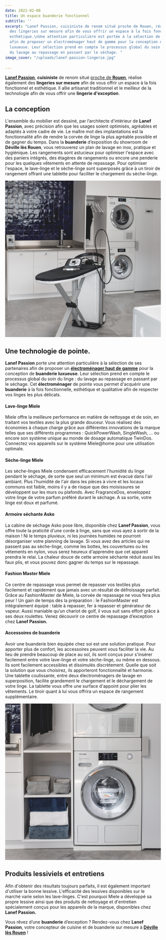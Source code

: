```yaml
---
date: 2022-02-08
title: Un espace buanderie fonctionnel
subtitle: ''
excerpt: "Lanef Passion, cuisiniste de renom situé proche de Rouen, réalise également
  des lingeries sur mesure afin de vous offrir un espace à la fois fonctionnel et
  esthétique.\nUne attention particulière est portée à la sélection de ses partenaires
  afin de proposer un électroménager haut de gamme pour la conception de buanderie
  luxueuse. Leur sélection prend en compte le processus global du soin du linge :
  du lavage au repassage en passant par le séchage. "
image_cover: "/uploads/lanef-passion-lingerie.jpg"

---
```

[**Lanef Passion**](https://www.lanefpassion.fr/ "Page d'accueil site internet"), **cuisiniste** de renom situé [proche de **Rouen**](https://www.google.com/maps/place/Lanef+Passion/@49.4558917,1.0549078,17z/data=!3m1!4b1!4m5!3m4!1s0x47e0e758d3e25c15:0x70fc0b24bb9f6ffb!8m2!3d49.4558912!4d1.0571117 "Google Maps"), réalise également des **lingeries sur mesure** afin de vous offrir un espace à la fois fonctionnel et esthétique. Il allie artisanat traditionnel et le meilleur de la technologie afin de vous offrir une **lingerie d'exception**.

## **La conception**

L'ensemble du mobilier est dessiné, par l’architecte d'intérieur de **Lanef Passion**, avec précision afin que les usages soient optimisés, agréables et adaptés à votre cadre de vie. Le maître mot des implantations est la fonctionnalité afin de rendre la corvée de linge la plus agréable possible et de gagner du temps. Dans la **buanderie** d’exposition du showroom de **Déville lès Rouen**, vous retrouverez un plan de lavage en inox, pratique et hygiénique. Les rangements sont astucieux pour optimiser l'espace avec des paniers intégrés, des étagères de rangements ou encore une penderie pour les quelques vêtements en attente de repassage. Pour optimiser l'espace, le lave-linge et le sèche-linge sont superposés grâce à un tiroir de rangement offrant une tablette pour faciliter le chargement du sèche-linge.

![Buanderie sur mesure Lanef Passion](/uploads/buanderie.png "Buanderie sur mesure Lanef Passion")

## **Une technologie de pointe.**

**Lanef Passion** porte une attention particulière à la sélection de ses partenaires afin de proposer un [**électroménager haut de gamme**](https://www.lanefpassion.fr/partenaires/ "Partenaires Lanef Passion") pour la conception de **buanderie luxueuse**. Leur sélection prend en compte le processus global du soin du linge : du lavage au repassage en passant par le séchage. Cet **électroménager** de pointe vous permet d'acquérir une **buanderie** à la fois fonctionnelle, esthétique et qualitative afin de respecter vos linges les plus délicats.

#### **Lave-linge Miele**

Miele offre la meilleure performance en matière de nettoyage et de soin, en traitant vos textiles avec la plus grande douceur. Vous réalisez des économies à chaque charge grâce aux différentes innovations de la marque telles que ses différents programmes : QuickPowerWash, SingleWash, ... ou encore son système unique au monde de dosage automatique TwinDos. Connectez vos appareils sur le système Miele@home pour une utilisation optimale.

#### **Sèche-linge Miele**

Les sèche-linges Miele condensent efficacement l'humidité du linge pendant le séchage, de sorte que seul un minimum est évacué dans l'air ambiant. Plus l'humidité de l'air dans les pièces à vivre et les locaux communs est faible, moins il y a de risque que des moisissures se développent sur les murs ou plafonds. Avec FragranceDos, enveloppez votre linge de votre parfum préféré durant le séchage. A sa sortie, votre linge est doux et parfumé.

#### **Armoire séchante Asko**

La cabine de séchage Asko pose libre, disponible chez **Lanef Passion**, vous offre toute la praticité d'une corde à linge, sans que vous ayez à sortir de la maison ! Ni le temps pluvieux, ni les journées humides ne pourront désorganiser votre planning de lavage. Si vous avez des articles qui ne passent pas au sèche-linge, comme les bottes, les couvertures ou les vêtements en nylon, vous serez heureux d'apprendre que cet appareil prendra le relai. La chaleur douce de cette armoire séchante réduit aussi les faux plis, et vous pouvez donc gagner du temps sur le repassage.

#### **Fashion Master Miele**

Ce centre de repassage vous permet de repasser vos textiles plus facilement et rapidement que jamais avec un résultat de défroissage parfait. Grâce au FashionMaster de Miele, la corvée de repassage ne vous fera plus peur ! Un gain de temps dès la préparation : le FashionMaster est intégralement équipé : table à repasser, fer à repasser et générateur de vapeur. Aussi maniable qu’un chariot de golf, il vous suit sans effort grâce à ses deux roulettes. Venez découvrir ce centre de repassage d’exception chez **Lanef Passion.**

#### **Accessoires de buanderie**

Avoir une buanderie bien équipée chez soi est une solution pratique. Pour apporter plus de confort, les accessoires peuvent vous faciliter la vie. Au lieu de prendre beaucoup de place au sol, ils sont conçus pour s'insérer facilement entre votre lave-linge et votre sèche-linge, ou même en dessous. Ils sont facilement accessibles et dissimulés discrètement. Quelle que soit la solution que vous choisirez, ils apporteront fonctionnalité et harmonie. Une tablette coulissante, entre deux électroménagers de lavage en superposition, facilite grandement le chargement et le déchargement de votre linge. La tablette vous offre une surface d'appoint pour plier les vêtements. Le tiroir quant à lui vous offrira un espace de rangement supplémentaire.

![Buanderie sur mesure Lanef Passion](/uploads/buanderie-27.png "Buanderie sur mesure Lanef Passion")

## **Produits lessiviels et entretiens**

Afin d'obtenir des résultats toujours parfaits, il est également important d'utiliser la bonne lessive. L'efficacité des lessives disponibles sur le marché varie selon les lave-linges. C'est pourquoi Miele a développé sa propre lessive ainsi que des produits de nettoyage et d'entretien spécialement conçus pour les appareils de la marque, disponibles chez **Lanef Passion.**

  
  
Vous rêvez d’une **buanderie** d’exception ? Rendez-vous chez **Lanef Passion**, votre concepteur de cuisine et de buanderie sur mesure à [**Déville lès Rouen**](https://www.google.com/maps/place/Lanef+Passion/@49.4558917,1.0549078,17z/data=!3m1!4b1!4m5!3m4!1s0x47e0e758d3e25c15:0x70fc0b24bb9f6ffb!8m2!3d49.4558912!4d1.0571117 "Google Maps") !